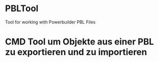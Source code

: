 # PBLTool
Tool for working with Powerbuilder PBL Files
# CMD Tool um Objekte aus einer PBL zu exportieren und zu importieren
